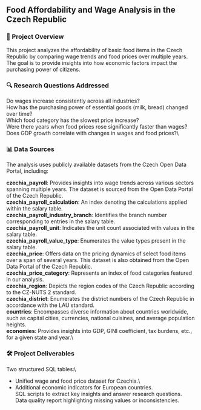 ## Food Affordability and Wage Analysis in the Czech Republic

### 📌 Project Overview
This project analyzes the affordability of basic food items in the Czech Republic by comparing wage trends and food prices over multiple years. The goal is to provide insights into how economic factors impact the purchasing power of citizens.

### 🔍 Research Questions Addressed
Do wages increase consistently across all industries?\
How has the purchasing power of essential goods (milk, bread) changed over time?\
Which food category has the slowest price increase?\
Were there years when food prices rose significantly faster than wages?\
Does GDP growth correlate with changes in wages and food prices?\

### 📊 Data Sources
The analysis uses publicly available datasets from the Czech Open Data Portal, including:

**czechia_payroll**: Provides insights into wage trends across various sectors spanning multiple years. The dataset is sourced from the Open Data Portal of the Czech Republic.\
**czechia_payroll_calculation**: An index denoting the calculations applied within the salary table.\
**czechia_payroll_industry_branch**: Identifies the branch number corresponding to entries in the salary table.\
**czechia_payroll_unit**: Indicates the unit count associated with values in the salary table.\
**czechia_payroll_value_type**: Enumerates the value types present in the salary table.\
**czechia_price**: Offers data on the pricing dynamics of select food items over a span of several years. This dataset is also obtained from the Open Data Portal of the Czech Republic.\
**czechia_price_category**: Represents an index of food categories featured in our analysis.\
**czechia_region**: Depicts the region codes of the Czech Republic according to the CZ-NUTS 2 standard.\
**czechia_district**: Enumerates the district numbers of the Czech Republic in accordance with the LAU standard.\
**countries**: Encompasses diverse information about countries worldwide, such as capital cities, currencies, national cuisines, and average population heights.\
**economies**: Provides insights into GDP, GINI coefficient, tax burdens, etc., for a given state and year.\


### 🛠 Project Deliverables
Two structured SQL tables:\
- Unified wage and food price dataset for Czechia.\
- Additional economic indicators for European countries.\
SQL scripts to extract key insights and answer research questions.\
Data quality report highlighting missing values or inconsistencies.

